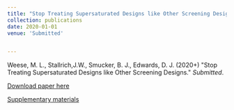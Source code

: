 ```yaml
---
title: "Stop Treating Supersaturated Designs like Other Screening Designs"
collection: publications
date: 2020-01-01
venue: 'Submitted'


---
```

Weese, M. L., Stallrich,J.W., Smucker, B. J., Edwards, D. J. (2020+) &quot;Stop Treating Supersaturated Designs like Other Screening Designs.&quot; 
<i>Submitted</i>.  

[Download paper here](http://weeseml.github.io/files/pub_2015JQT_weese_etal.pdf)

[Supplementary materials](http://weeseml.github.io/files/supp_weese_etal_JQT2015.pdf)

